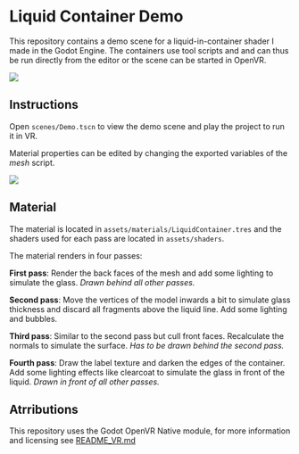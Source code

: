 # Liquid Container Demo

This repository contains a demo scene for a liquid-in-container shader I made in the Godot Engine.
The containers use tool scripts and and can thus be run directly from the editor or the scene can be started in OpenVR.

![](https://raw.githubusercontent.com/CaptainProton42/LiquidContainerDemo/media/demo_gif1.gif)

Instructions
------------

Open `scenes/Demo.tscn` to view the demo scene and play the project to run it in VR.

Material properties can be edited by changing the exported variables of the *mesh* script.

![](https://raw.githubusercontent.com/CaptainProton42/LiquidContainerDemo/media/demo_gif2.gif)

Material
--------

The material is located in `assets/materials/LiquidContainer.tres` and the shaders used for each pass are located in `assets/shaders`.

The material renders in four passes:

**First pass**: Render the back faces of the mesh and add some lighting to simulate the glass. *Drawn behind all other passes.*

**Second pass**: Move the vertices of the model inwards a bit to simulate glass thickness and discard all fragments above the liquid line. Add some lighting and bubbles.

**Third pass**: Similar to the second pass but cull front faces. Recalculate the normals to simulate the surface. *Has to be drawn behind the second pass.*

**Fourth pass**: Draw the label texture and darken the edges of the container. Add some lighting effects like clearcoat to simulate the glass in front of the liquid. *Drawn in front of all other passes.*


Atrributions
------------
This repository uses  the Godot OpenVR Native module, for more information and licensing see [README_VR.md](https://github.com/CaptainProton42/LiquidContainerDemo/blob/master/README_VR.md)
